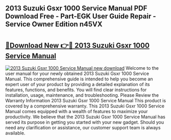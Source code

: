 ## 2013 Suzuki Gsxr 1000 Service Manual PDF Download Free - Part-EGK User Guide Repair - Service Owner Edition n45VX

# <h2><a href="http://bc20332.oget.top/?id=2013+Suzuki+Gsxr+1000+Service+Manual">🔗Download New 👉🔴 2013 Suzuki Gsxr 1000 Service Manual</a></h2>

[![2013 Suzuki Gsxr 1000 Service Manual new download](https://i.imgur.com/5g1atiW.png)](http://bc20332.oget.top/?id=2013+Suzuki+Gsxr+1000+Service+Manual)
Welcome to the user manual for your newly obtained 2013 Suzuki Gsxr 1000 Service Manual. This comprehensive guide is intended to help you become an expert user of your product by providing a detailed explanation of its features, functions, and benefits. You will find clear instructions for installation, usage, maintenance, and troubleshooting. Please Review the Warranty Information 2013 Suzuki Gsxr 1000 Service Manual This product is covered by a comprehensive warranty. This 2013 Suzuki Gsxr 1000 Service Manual comes equipped with a wealth of features to maximize your productivity. We believe that the 2013 Suzuki Gsxr 1000 Service Manual has served its purpose in getting you started with your new gadget. Should you need any clarification or assistance, our customer support team is always available.

